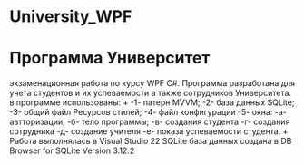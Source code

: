 # University_WPF
<h1>Программа Университет </h1> экзаменационная работа по курсу WPF C#.
Программа разработана для учета студентов и их успеваемости а также сотрудников Университета.
в программе использованы:
+
  -1- патерн MVVM;
  -2- база данных SQLite;
  -3- общий файл Ресурсов стилей;
  -4- файл конфигурации
  -5- окна:
    -а- автторизации;
    -б- тело программы;
    -в- создания студента
    -г- создания сотрудника
    -д- создание учителя
    -е- показа успеваемости студента.
    +
 Работа выполнялась в Visual Studio 22
 SQLite база данных создана в DB Browser for SQLite Version 3.12.2

